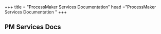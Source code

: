 +++
title = "ProcessMaker Services Documentation"
head ="<label>ProcessMaker Services Documentation</label> "
+++



## PM Services Docs